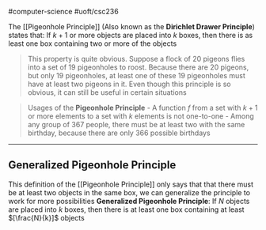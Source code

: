 #computer-science 
#uoft/csc236 

The [[Pigeonhole Principle]] (Also known as the **Dirichlet Drawer Principle**) states that:
	If $k+1$ or more objects are placed into $k$ boxes, then there is as least one box containing two or more of the objects

> This property is quite obvious. 
> 	Suppose a flock of 20 pigeons flies into a set of 19 pigeonholes to roost. Because there are 20 pigeons, but only 19 pigeonholes, at least one of these 19 pigeonholes must have at least two pigeons in it.
> Even though this principle is so obvious, it can still be useful in certain situations

> Usages of the **Pigeonhole Principle**
	- A function $f$ from a set with $k+1$ or more elements to a set with $k$ elements is not one-to-one
	- Among any group of 367 people, there must be at least two with the same birthday, because there are only 366 possible birthdays

---
## Generalized Pigeonhole Principle
This definition of the [[Pigeonhole Principle]] only says that that there must be at least two objects in the same box, we can generalize the principle to work for more possibilities
**Generalized Pigeonhole Principle**: 
	If $N$ objects are placed into $k$ boxes, then there is at least one box containing at least $[\frac{N}{k}]$ objects